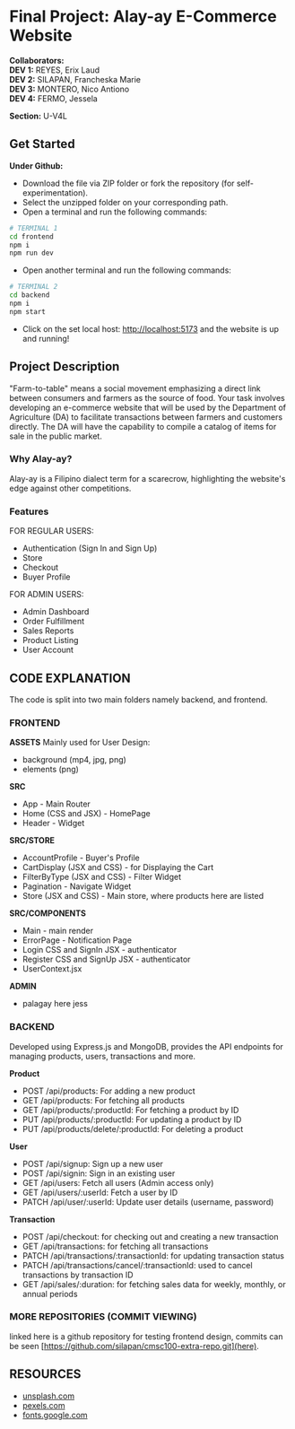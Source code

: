 # Final Project: Alay-ay E-Commerce Website

**Collaborators:**  
**DEV 1:** REYES, Erix Laud  
**DEV 2:** SILAPAN, Francheska Marie  
**DEV 3:** MONTERO, Nico Antiono  
**DEV 4:** FERMO, Jessela  

**Section:** U-V4L  

## Get Started

**Under Github:**
- Download the file via ZIP folder or fork the repository (for self-experimentation).
- Select the unzipped folder on your corresponding path.
- Open a terminal and run the following commands:

```bash
# TERMINAL 1
cd frontend
npm i
npm run dev
```

- Open another terminal and run the following commands:

```bash
# TERMINAL 2
cd backend
npm i
npm start
```

- Click on the set local host: [http://localhost:5173](http://localhost:5173) and the website is up and running!

## Project Description

"Farm-to-table" means a social movement emphasizing a direct link between consumers and farmers as the source of food. Your task involves developing an e-commerce website that will be used by the Department of Agriculture (DA) to facilitate transactions between farmers and customers directly. The DA will have the capability to compile a catalog of items for sale in the public market.

### Why Alay-ay?
Alay-ay is a Filipino dialect term for a scarecrow, highlighting the website's edge against other competitions.

### Features
FOR REGULAR USERS:
- Authentication (Sign In and Sign Up)
- Store
- Checkout
- Buyer Profile

FOR ADMIN USERS:
- Admin Dashboard
- Order Fulfillment
- Sales Reports
- Product Listing
- User Account

## CODE EXPLANATION 

The code is split into two main folders namely backend, and frontend.

### FRONTEND

**ASSETS**
Mainly used for User Design:

- background (mp4, jpg, png)
- elements (png) 

**SRC**
- App - Main Router
- Home (CSS and JSX) - HomePage
- Header - Widget

**SRC/STORE**
- AccountProfile - Buyer's Profile
- CartDisplay (JSX and CSS) - for Displaying the Cart
- FilterByType (JSX and CSS) - Filter Widget
- Pagination - Navigate Widget
- Store (JSX and CSS) - Main store, where products here are listed 

**SRC/COMPONENTS**
- Main - main render
- ErrorPage - Notification Page
- Login CSS and SignIn JSX - authenticator
- Register CSS and SignUp JSX - authenticator
- UserContext.jsx 

**ADMIN**
- palagay here jess

### BACKEND

Developed using Express.js and MongoDB, provides the API endpoints for managing products, users, transactions and more.

**Product**
- POST /api/products: For adding a new product
- GET /api/products: For fetching all products
- GET /api/products/:productId: For fetching a product by ID
- PUT /api/products/:productId: For updating a product by ID
- PUT /api/products/delete/:productId: For deleting a product

**User**
- POST /api/signup: Sign up a new user
- POST /api/signin: Sign in an existing user
- GET /api/users: Fetch all users (Admin access only)
- GET /api/users/:userId: Fetch a user by ID
- PATCH /api/user/:userId: Update user details (username, password)

**Transaction**
- POST /api/checkout: for checking out and creating a new transaction
- GET /api/transactions: for fetching all transactions
- PATCH /api/transactions/:transactionId: for updating transaction status
- PATCH /api/transactions/cancel/:transactionId: used to cancel transactions by transaction ID
- GET /api/sales/:duration: for fetching sales data for weekly, monthly, or annual periods

### MORE REPOSITORIES (COMMIT VIEWING)

linked here is a github repository for testing frontend design, commits can be seen [https://github.com/silapan/cmsc100-extra-repo.git](here).

## RESOURCES
- [unsplash.com](unsplash.com)
- [pexels.com](pexels.com)
- [fonts.google.com](fonts.google.com)
